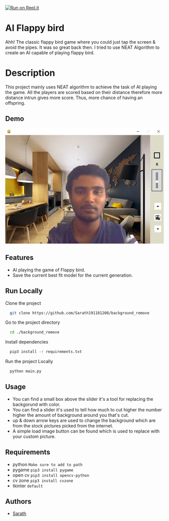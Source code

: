 [![Run on Repl.it](https://repl.it/badge/github/Sarath191181208/background_remove)](https://repl.it/github/Sarath191181208/background_remove)

# AI Flappy bird

Ahh! The classic flappy bird game where you could just tap the screen & avoid the pipes. It was so great back then. I tried to use NEAT Algorithm to create an AI capable of playing flappy bird.

# Description

This project mainly uses NEAT algorithm to achieve the task of AI playing the game. All the players are scored based on their distance therefore more distance intrun gives more score. Thus, more chance of having an offspring.

## Demo

![Image](https://github.com/Sarath191181208/background_remove/blob/master/images/Screenshot.png)

## Features

- AI playing the game of Flappy bird.
- Save the current best fit model for the current generation.

## Run Locally

Clone the project

```bash
  git clone https://github.com/Sarath191181208/background_remove
```

Go to the project directory

```bash
  cd ./background_remove
```

Install dependencies

```bash
  pip3 install -r requirements.txt
```

Run the project Locally

```bash
  python main.py
```

## Usage

- You can find a small box above the slider it's a tool for replacing the backgorund with color.
- You can find a slider it's used to tell how much to cut higher the number higher the amount of background around you that's cut.
- up & down arrow keys are used to change the background which are from the stock pictures picked from the internet.
- A simple load image button can be found which is used to replace with your custom picture.

## Requirements

- python `Make sure to add to path`
- pygame `pip3 install pygame`
- open cv `pip3 install opencv-python`
- cv zone `pip3 install cvzone`
- tkinter `default`

## Authors

- [Sarath](https://www.github.com/https://github.com/Sarath191181208)
